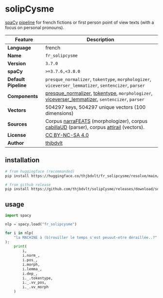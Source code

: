 solipCysme
==========

[spaCy](https://spacy.io/) [pipeline](https://spacy.io/usage/processing-pipelines) for french fictions or first person point of view texts (with a focus on personal pronouns).

| Feature | Description |
| --- | --- |
| **Language** | french |
| **Name** | `fr_solipcysme` |
| **Version** | `3.7.0` |
| **spaCy** | `>=3.7.6,<3.8.0` |
| **Default Pipeline** | `presque_normalizer`, `tokentype`, `morphologizer`, `viceverser_lemmatizer`, `sentencizer`, `parser` |
| **Components** | [presque_normalizer](https://github.com/thjbdvlt/spacy-presque), [tokentype](https://github.com/thjbdvlt/spacy-tokentype), `morphologizer`, [viceverser_lemmatizer](https://github.com/thjbdvlt/spacy-viceverser), `sentencizer`, `parser` |
| **Vectors** | 504297 keys, 504297 unique vectors (100 dimensions) |
| **Sources** | Corpus [narraFEATS](https://github.com/thjbdvlt/corpus-narraFEATS) (morphologizer), corpus [cabillaUD](https://github.com/thjbdvlt/corpus-cabillaUD) (parser), corpus [attirail](https://github.com/thjbdvlt/corpus-attirail) (vectors). |
| **License** | [CC BY-NC-SA 4.0](https://creativecommons.org/licenses/by-nc-sa/4.0/deed.fr) |
| **Author** | [thjbdvlt](https://github.com/thjbdvlt) |

installation
------------

```bash
# from huggingface (recommanded)
pip install https://huggingface.co/thjbdvlt/fr_solipcysme/resolve/main/fr_solipcysme-any-py3-none-any.whl

# from github release
pip install https://github.com/thjbdvlt/solipCysme/releases/download/solipCysme-v3.7.0/fr_solipcysme-3.7.0-py3-none-any.whl
```

usage
-----

```python
import spacy

nlp = spacy.load("fr_solipcysme")

for i in nlp(
    "la MACHINE à (b)rouiller le temps s'est peuuut-etre déraillée..?"
):
    print(
        i, 
        i.norm_, 
        i.pos_, 
        i.morph, 
        i.lemma_, 
        i.dep_, 
        i._.tokentype,
        i._.vv_pos,
        i._.vv_morph
    )
```
